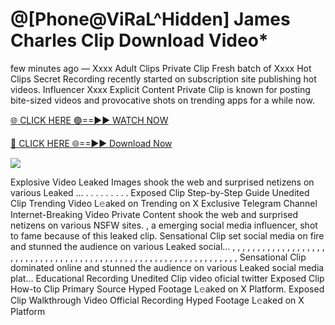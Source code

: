 # @[Phone@ViRaL^Hidden] James Charles Clip Download Video\*

few minutes ago — Xxxx Adult Clips Private Clip Fresh batch of Xxxx Hot Clips Secret Recording recently started on subscription site publishing hot videos. Influencer Xxxx Explicit Content Private Clip is known for posting bite-sized videos and provocative shots on trending apps for a while now.

[🌐 CLICK HERE 🟢==►► WATCH NOW](https://tinyurl.com/topvvv?st=viral&si=gh)

[🔴 CLICK HERE 🌐==►► Download Now](https://tinyurl.com/topvvv?st=viral&si=gh)

[![](https://t4.ftcdn.net/jpg/00/89/87/57/360_F_89875724_hMf6q0pOUbIm38tYOeJTOKDftmRMQnny.jpg)](https://tinyurl.com/topvvv?st=viral&si=gh)

Explosive Video Leaked Images shook the web and surprised netizens on various Leaked … . . . . . . . . . Exposed Clip Step-by-Step Guide Unedited Clip Trending Video L𝚎aked on Trending on X Exclusive Telegram Channel Internet-Breaking Video Private Content shook the web and surprised netizens on various NSFW sites. , a emerging social media influencer, shot to fame because of this leaked clip. Sensational Clip set social media on fire and stunned the audience on various Leaked social… , , , , , , , , , , , , , , , , , , , , , , , , , , , , , , , , , , , , , , , , , , , , , , , , , , , , , , , , , , , , , , , , , Sensational Clip dominated online and stunned the audience on various Leaked social media plat… Educational Recording Unedited Clip video oficial twitter Exposed Clip How-to Clip Primary Source Hyped Footage L𝚎aked on X Platform. Exposed Clip Walkthrough Video Official Recording Hyped Footage L𝚎aked on X Platform
